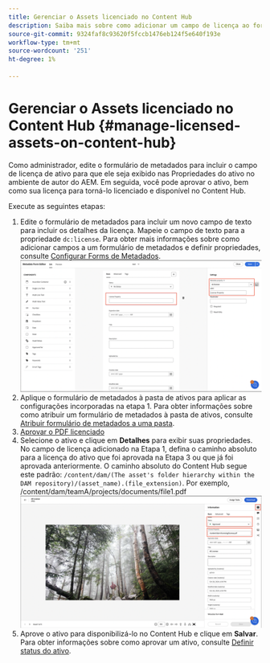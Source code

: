 ```yaml
---
title: Gerenciar o Assets licenciado no Content Hub
description: Saiba mais sobre como adicionar um campo de licença ao formulário de metadados de ativos, aplicar a propriedade de metadados de licença às pastas de ativos e aprovar ativos com licenças para uso.
source-git-commit: 9324faf8c93620f5fccb1476eb124f5e640f193e
workflow-type: tm+mt
source-wordcount: '251'
ht-degree: 1%

---
```



# Gerenciar o Assets licenciado no Content Hub {#manage-licensed-assets-on-content-hub}

Como administrador, edite o formulário de metadados para incluir o campo de licença de ativo para que ele seja exibido nas Propriedades do ativo no ambiente de autor do AEM. Em seguida, você pode aprovar o ativo, bem como sua licença para torná-lo licenciado e disponível no Content Hub.

Execute as seguintes etapas:

1. Edite o formulário de metadados para incluir um novo campo de texto para incluir os detalhes da licença. Mapeie o campo de texto para a propriedade `dc:license`. Para obter mais informações sobre como adicionar campos a um formulário de metadados e definir propriedades, consulte [Configurar Forms de Metadados](/help/assets/metadata-assets-view.md#metadata-forms).
   ![extração do zip](/help/assets/assets/metadata-form-edit.png)
1. Aplique o formulário de metadados à pasta de ativos para aplicar as configurações incorporadas na etapa 1. Para obter informações sobre como atribuir um formulário de metadados à pasta de ativos, consulte [Atribuir formulário de metadados a uma pasta](/help/assets/metadata-assets-view.md#metadata-forms).
1. [Aprovar o PDF licenciado](/help/assets/manage-organize-assets-view.md#set-asset-status)
1. Selecione o ativo e clique em **Detalhes** para exibir suas propriedades. No campo de licença adicionado na Etapa 1, defina o caminho absoluto para a licença do ativo que foi aprovada na Etapa 3 ou que já foi aprovada anteriormente. O caminho absoluto do Content Hub segue este padrão: `/content/dam/(The asset's folder hierarchy within the DAM repository)/(asset_name).(file_extension)`. Por exemplo, /content/dam/teamA/projects/documents/file1.pdf
   ![caminho absoluto](/help/assets/assets/absolute-path.png)
1. Aprove o ativo para disponibilizá-lo no Content Hub e clique em **Salvar**. Para obter informações sobre como aprovar um ativo, consulte [Definir status do ativo](/help/assets/manage-organize-assets-view.md#set-asset-status).



